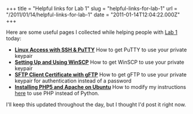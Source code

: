 +++
title = "Helpful links for Lab 1"
slug = "helpful-links-for-lab-1"
url = "/2011/01/14/helpful-links-for-lab-1"
date = "2011-01-14T12:04:22.000Z"
+++

Here are some useful pages I collected while helping people with <a href="http://classes.windley.com/462/wiki/index.php/Lab_1">Lab 1</a> today:
<ul>
	<li><strong><a href="http://clouddb.info/2009/05/17/a-quick-overview-of-putty-and-ssh-for-aws-newbies/">Linux Access with SSH & PuTTY</a></strong> How to get PuTTY to use your private keypair</li>
	<li><strong><a href="http://www.wipo.int/patentscope/en/pct-edi/software/setup/winscp-setup.html">Setting Up and Using WinSCP</a></strong> How to get WinSCP to use your private keypair</li>
	<li><a href="http://ubuntuforums.org/showthread.php?t=274817"><strong>SFTP Client Certificate with gFTP</strong></a> How to get gFTP to use your private keypair for authentication instead of a password</li>
	<li><strong><a href="http://www.howtogeek.com/howto/ubuntu/installing-php5-and-apache-on-ubuntu/">Installing PHP5 and Apache on Ubuntu</a></strong> How to modify my instructions <a href="/2011/01/07/building-up-an-ami-from-ubuntu-10-04-lts/">here</a> to use PHP instead of Python.</li>
</ul>

I'll keep this updated throughout the day, but I thought I'd post it right now.